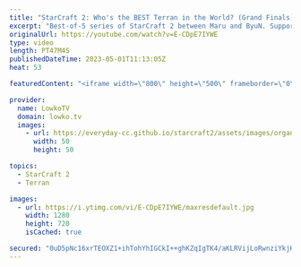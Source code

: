 ```yaml
---
title: "StarCraft 2: Who's the BEST Terran in the World? (Grand Finals)"
excerpt: "Best-of-5 series of StarCraft 2 between Maru and ByuN. Support my work: https://patreon.com/lowkotv Lowko Merch: https://lowko.shop  KSL's Patreon: https://www.patreon.com/KoreanStarcraftLeague/  My YouTube channels: https://youtube.com/lowkotv https://youtube.com/morelowko https://youtube.com/lowkoclips"
originalUrl: https://youtube.com/watch?v=E-CDpE7IYWE
type: video
length: PT47M4S
publishedDateTime: 2023-05-01T11:13:05Z
heat: 53

featuredContent: "<iframe width=\"800\" height=\"500\" frameborder=\"0\" src=\"https://www.youtube.com/embed/E-CDpE7IYWE\" allow=\"accelerometer; autoplay; encrypted-media; gyroscope; picture-in-picture\" allowfullscreen></iframe>"

provider:
  name: LowkoTV
  domain: lowko.tv
  images:
    - url: https://everyday-cc.github.io/starcraft2/assets/images/organizations/lowko.tv-50x50.jpg
      width: 50
      height: 50

topics:
  - StarCraft 2
  - Terran

images:
  - url: https://i.ytimg.com/vi/E-CDpE7IYWE/maxresdefault.jpg
    width: 1280
    height: 720
    isCached: true

secured: "0uD5pNc16xrTEOXZ1+ihTohYhIGCkI++ghKZqIgTK4/aKLRVijLoRwnziYkjHjZ/BQfXA9VuzAUSzA3zI184ZKfZBc4kjiU6hvjkS5i94yJTkNeZJ8viHgWNNm6T5sU3vHnIp5knI3gUscSKzd989lSPa36si3KviXQHI7c+J+LHkc8IgNQL7m9sxGXZTKHjYHN3FfucyAHbu4URKi0hD/e1ipo6OtZDaVJcnMmLs93Gu8ZEon13bVRo8yJjbqZhoxKsmewZ7u+njU25ywrLo3Lwr5S2MmzqzgbuHTP+Lx4NEgQW1ML8cBINV1l+DnQ5YhnHiQ0ezzfgcuA3bKG5ad29rpFtgn/4uFoElgcuy5DidV5Hyqr67xM5Gg4oRALuSyQ0E5i9L0nska5LdD8t0MXyZgpxywKvrpUW5Hl+tzM=;W4XmbDrMgzSVcBNtq3feHQ=="
---
```


